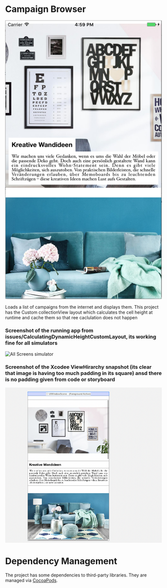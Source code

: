Campaign Browser
================

![Screenshot of the orgional running app from main branch](screenshot.png)

Loads a list of campaigns from the internet and displays them.
This project has the Custom collectionView layout which calculates the cell height at runtime and cache them so that ree caclulation does not happen

### Screenshot of the running app from issues/CalculatingDynamicHeightCustomLayout, its working fine for all simulators
![All Screens simulator ](AllScreenScreenShot.png)
### Screenshot of the Xcodee ViewHirarchy snapshot (its clear that image is having too much padding in its square) ansd there is no padding given from code or storyboard
![ ViewHirarchy from Xcode](ViewHirarchyXcode.png)

# Dependency Management

The project has some dependencies to third-party libraries. They are managed via [CocoaPods](https://cocoapods.org).
